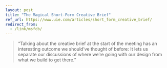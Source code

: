 ```yaml
---
layout: post
title: "The Magical Short-Form Creative Brief"
ref_url: https://www.uie.com/articles/short_form_creative_brief/
redirect_from:
  - /link/msfcb/
---
```


> “Talking about the creative brief at the start of the meeting has an interesting outcome we should’ve thought of before: It lets us separate our discussions of where we’re going with our design from what we build to get there.”
